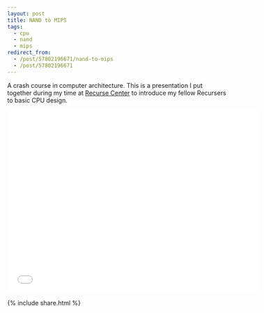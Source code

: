 ```yaml
---
layout: post
title: NAND to MIPS
tags:
  - cpu
  - nand
  - mips
redirect_from:
  - /post/57802196671/nand-to-mips
  - /post/57802196671
---
```


A crash course in computer architecture. This is a presentation I put together during my time at [Recurse Center](https://recurse.com) to introduce my fellow Recursers to basic CPU design.

<iframe src="//slides.com/skryl/nand-to-mips/embed" width="576" height="420" scrolling="no" frameborder="0" webkitallowfullscreen mozallowfullscreen allowfullscreen></iframe>

<!--more-->

{% include share.html %}